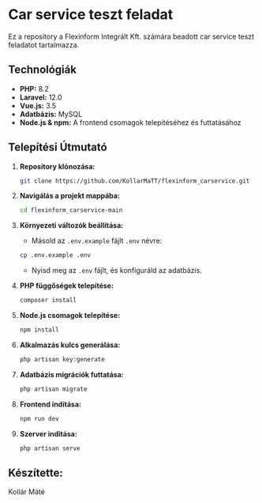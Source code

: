 # Car service teszt feladat

Ez a repository a Flexinform Integrált Kft. számára beadott car service teszt feladatot tartalmazza.

## Technológiák

- **PHP:** 8.2  
- **Laravel:** 12.0
- **Vue.js:** 3.5
- **Adatbázis:** MySQL  
- **Node.js & npm:** A frontend csomagok telepítéséhez és futtatásához

## Telepítési Útmutató
1. **Repository klónozása:**
    ```bash
    git clone https://github.com/KollarMaTT/flexinform_carservice.git
    ```

2. **Navigálás a projekt mappába:**
    ```bash
    cd flexinform_carservice-main
    ```

3. **Környezeti változók beállítása:**
    - Másold az `.env.example` fájlt `.env` névre:
    ```bash
    cp .env.example .env
    ```
    - Nyisd meg az `.env` fájlt, és konfiguráld az adatbázis.

4. **PHP függőségek telepítése:**
    ```bash
    composer install
    ```

5. **Node.js csomagok telepítése:**
    ```bash
    npm install
    ```

6. **Alkalmazás kulcs generálása:**
    ```bash
    php artisan key:generate
    ```

7. **Adatbázis migrációk futtatása:**
    ```bash
    php artisan migrate
    ```

8. **Frontend indítása:**
    ```bash
    npm run dev
    ```

9. **Szerver indítása:**
    ```bash
    php artisan serve
    ```

## Készítette:

Kollár Máté